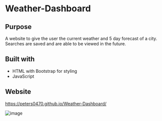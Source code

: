 # Weather-Dashboard

## Purpose

A website to give the user the current weather and 5 day forecast of a city. Searches are saved and are able to be viewed in the future. 

## Built with 
* HTML with Bootstrap for styling
* JavaScript

## Website

https://peters0470.github.io/Weather-Dashboard/

![image](https://user-images.githubusercontent.com/71112436/97815919-2e553280-1c57-11eb-870e-ae6700064dff.png)